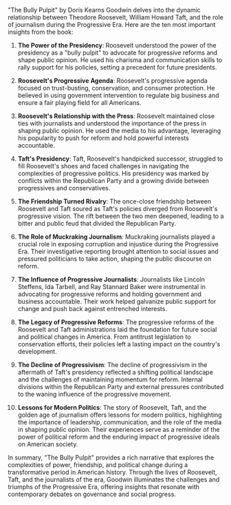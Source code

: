 "The Bully Pulpit" by Doris Kearns Goodwin delves into the dynamic relationship between Theodore Roosevelt, William Howard Taft, and the role of journalism during the Progressive Era. Here are the ten most important insights from the book:

1. **The Power of the Presidency**: Roosevelt understood the power of the presidency as a "bully pulpit" to advocate for progressive reforms and shape public opinion. He used his charisma and communication skills to rally support for his policies, setting a precedent for future presidents.

2. **Roosevelt's Progressive Agenda**: Roosevelt's progressive agenda focused on trust-busting, conservation, and consumer protection. He believed in using government intervention to regulate big business and ensure a fair playing field for all Americans.

3. **Roosevelt's Relationship with the Press**: Roosevelt maintained close ties with journalists and understood the importance of the press in shaping public opinion. He used the media to his advantage, leveraging his popularity to push for reform and hold powerful interests accountable.

4. **Taft's Presidency**: Taft, Roosevelt's handpicked successor, struggled to fill Roosevelt's shoes and faced challenges in navigating the complexities of progressive politics. His presidency was marked by conflicts within the Republican Party and a growing divide between progressives and conservatives.

5. **The Friendship Turned Rivalry**: The once-close friendship between Roosevelt and Taft soured as Taft's policies diverged from Roosevelt's progressive vision. The rift between the two men deepened, leading to a bitter and public feud that divided the Republican Party.

6. **The Role of Muckraking Journalism**: Muckraking journalists played a crucial role in exposing corruption and injustice during the Progressive Era. Their investigative reporting brought attention to social issues and pressured politicians to take action, shaping the public discourse on reform.

7. **The Influence of Progressive Journalists**: Journalists like Lincoln Steffens, Ida Tarbell, and Ray Stannard Baker were instrumental in advocating for progressive reforms and holding government and business accountable. Their work helped galvanize public support for change and push back against entrenched interests.

8. **The Legacy of Progressive Reforms**: The progressive reforms of the Roosevelt and Taft administrations laid the foundation for future social and political changes in America. From antitrust legislation to conservation efforts, their policies left a lasting impact on the country's development.

9. **The Decline of Progressivism**: The decline of progressivism in the aftermath of Taft's presidency reflected a shifting political landscape and the challenges of maintaining momentum for reform. Internal divisions within the Republican Party and external pressures contributed to the waning influence of the progressive movement.

10. **Lessons for Modern Politics**: The story of Roosevelt, Taft, and the golden age of journalism offers lessons for modern politics, highlighting the importance of leadership, communication, and the role of the media in shaping public opinion. Their experiences serve as a reminder of the power of political reform and the enduring impact of progressive ideals on American society.

In summary, "The Bully Pulpit" provides a rich narrative that explores the complexities of power, friendship, and political change during a transformative period in American history. Through the lives of Roosevelt, Taft, and the journalists of the era, Goodwin illuminates the challenges and triumphs of the Progressive Era, offering insights that resonate with contemporary debates on governance and social progress.